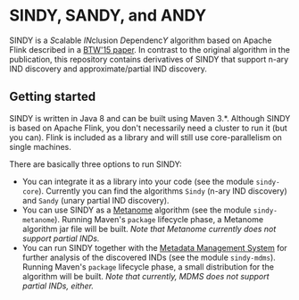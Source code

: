 # SINDY, SANDY, and ANDY

SINDY is a *S*calable *IN*clusion *D*ependenc*Y* algorithm based on Apache Flink described in a [BTW'15 paper](https://hpi.de/fileadmin/user_upload/fachgebiete/naumann/publications/2015/Scaling_out_the_discovery_of_INDs-CR.pdf).
In contrast to the original algorithm in the publication, this repository contains derivatives of SINDY that support n-ary IND discovery and approximate/partial IND discovery.

## Getting started

SINDY is written in Java 8 and can be built using Maven 3.*. Although SINDY is based on Apache Flink, you don't necessarily need a cluster to run it (but you can). Flink is included as a library and will still use core-parallelism on single machines.

There are basically three options to run SINDY:
* You can integrate it as a library into your code (see the module `sindy-core`). Currently you can find the algorithms `Sindy` (n-ary IND discovery) and `Sandy` (unary partial IND discovery).
* You can use SINDY as a [Metanome](https://github.com/HPI-Information-Systems/Metanome.git) algorithm (see the module `sindy-metanome`). Running Maven's `package` lifecycle phase, a Metanome algorithm jar file will be built. _Note that Metanome currently does not support partial INDs._
* You can run SINDY together with the [Metadata Management System](https://github.com/stratosphere/metadata-ms) for further analysis of the discovered INDs (see the module `sindy-mdms`). Running Maven's `package` lifecycle phase, a small distribution for the algorithm will be built. _Note that currently, MDMS does not support partial INDs, either._
